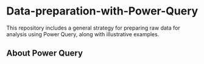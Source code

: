 # Data-preparation-with-Power-Query
This repository includes a general strategy for preparing raw data for analysis using Power Query, along with illustrative examples.
## About Power Query

